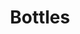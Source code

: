 ---
layout: prop
title: Bottles
categories: set-dressing
images: ["assets/set-dressing/bottles/Bottles.JPG"]
desc: null
---